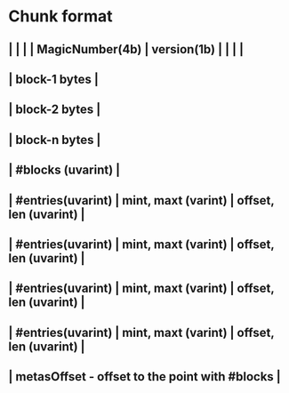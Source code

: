 # Chunk format


  |                 |             |
  | MagicNumber(4b) | version(1b) |
  |                 |             |
  ---------------------------------
  |         block-1 bytes         |
  ---------------------------------
  |         block-2 bytes         |
  ---------------------------------
  |         block-n bytes         |
  ---------------------------------
  |         #blocks (uvarint)     |
  ---------------------------------
  | #entries(uvarint) | mint, maxt (varint) | offset, len (uvarint) |
  -------------------------------------------------------------------
  | #entries(uvarint) | mint, maxt (varint) | offset, len (uvarint) |
  -------------------------------------------------------------------
  | #entries(uvarint) | mint, maxt (varint) | offset, len (uvarint) |
  -------------------------------------------------------------------
  | #entries(uvarint) | mint, maxt (varint) | offset, len (uvarint) |
  -------------------------------------------------------------------
  | metasOffset - offset to the point with #blocks |
  --------------------------------------------------
